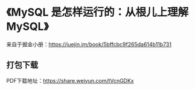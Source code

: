 # 《MySQL 是怎样运行的：从根儿上理解 MySQL》



来自于掘金小册：https://juejin.im/book/5bffcbc9f265da614b11b731

## 打包下载



PDF下载地址：https://share.weiyun.com/tVcnGDKx
